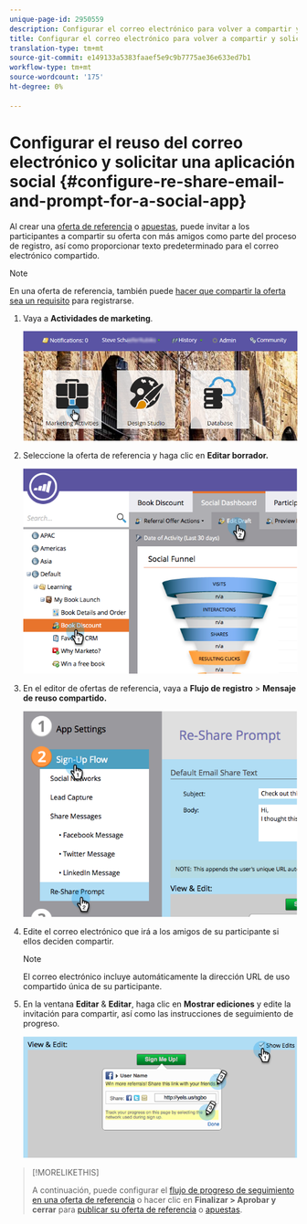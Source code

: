 ```yaml
---
unique-page-id: 2950559
description: Configurar el correo electrónico para volver a compartir y solicitar una aplicación de Social - Documentos de marketing - Documentación del producto
title: Configurar el correo electrónico para volver a compartir y solicitar una aplicación social
translation-type: tm+mt
source-git-commit: e149133a5383faaef5e9c9b7775ae36e633ed7b1
workflow-type: tm+mt
source-wordcount: '175'
ht-degree: 0%

---
```



# Configurar el reuso del correo electrónico y solicitar una aplicación social {#configure-re-share-email-and-prompt-for-a-social-app}

Al crear una [oferta de referencia](../../../../product-docs/demand-generation/social/referral-offers/create-a-referral-offer.md) o [apuestas](../../../../product-docs/demand-generation/social/sweepstakes/create-sweepstakes.md), puede invitar a los participantes a compartir su oferta con más amigos como parte del proceso de registro, así como proporcionar texto predeterminado para el correo electrónico compartido.

>[!NOTE]
>
>En una oferta de referencia, también puede [hacer que compartir la oferta sea un requisito](../../../../product-docs/demand-generation/social/social-functions/set-social-share-requirement.md) para registrarse.

1. Vaya a **Actividades de marketing**.

   ![](assets/login-marketing-activities-3.png)

1. Seleccione la oferta de referencia y haga clic en **Editar borrador.**

   ![](assets/image2014-9-22-11-3a6-3a56.png)

1. En el editor de ofertas de referencia, vaya a **Flujo de registro** > **Mensaje de reuso compartido.**

   ![](assets/image2014-9-22-11-3a7-3a9.png)

1. Edite el correo electrónico que irá a los amigos de su participante si ellos deciden compartir.

   >[!NOTE]
   >
   >El correo electrónico incluye automáticamente la dirección URL de uso compartido única de su participante.

1. En la ventana **Editar** &amp; **Editar**, haga clic en **Mostrar ediciones** y edite la invitación para compartir, así como las instrucciones de seguimiento de progreso.

   ![](assets/image2014-9-22-11-3a7-3a49.png)

>[!MORELIKETHIS]
>
>A continuación, puede configurar el [flujo de progreso de seguimiento en una oferta de referencia](configure-track-progress-flow-for-a-referral-offer.md) o hacer clic en **Finalizar > Aprobar y cerrar** para [publicar su oferta de referencia](../../../../product-docs/demand-generation/social/referral-offers/publish-a-referral-offer.md) o [apuestas](../../../../product-docs/demand-generation/social/sweepstakes/create-sweepstakes.md).

